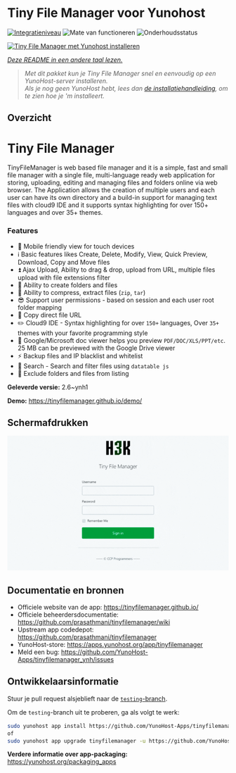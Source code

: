 <!--
NB: Deze README is automatisch gegenereerd door <https://github.com/YunoHost/apps/tree/master/tools/readme_generator>
Hij mag NIET handmatig aangepast worden.
-->

# Tiny File Manager voor Yunohost

[![Integratieniveau](https://apps.yunohost.org/badge/integration/tinyfilemanager)](https://ci-apps.yunohost.org/ci/apps/tinyfilemanager/)
![Mate van functioneren](https://apps.yunohost.org/badge/state/tinyfilemanager)
![Onderhoudsstatus](https://apps.yunohost.org/badge/maintained/tinyfilemanager)

[![Tiny File Manager met Yunohost installeren](https://install-app.yunohost.org/install-with-yunohost.svg)](https://install-app.yunohost.org/?app=tinyfilemanager)

*[Deze README in een andere taal lezen.](./ALL_README.md)*

> *Met dit pakket kun je Tiny File Manager snel en eenvoudig op een YunoHost-server installeren.*  
> *Als je nog geen YunoHost hebt, lees dan [de installatiehandleiding](https://yunohost.org/install), om te zien hoe je 'm installeert.*

## Overzicht

# Tiny File Manager

TinyFileManager is web based file manager and it is a simple, fast and small file manager with a single file, multi-language ready web application for storing, uploading, editing and managing files and folders online via web browser. The Application allows the creation of multiple users and each user can have its own directory and a build-in support for managing text files with cloud9 IDE and it supports syntax highlighting for over 150+ languages and over 35+ themes.

### Features

- :iphone: Mobile friendly view for touch devices
- :information_source: Basic features likes Create, Delete, Modify, View, Quick Preview, Download, Copy and Move files
- :arrow_double_up: Ajax Upload, Ability to drag & drop, upload from URL, multiple files upload with file extensions filter
- :file_folder: Ability to create folders and files
- :gift: Ability to compress, extract files (`zip`, `tar`)
- :sunglasses: Support user permissions - based on session and each user root folder mapping
- :floppy_disk: Copy direct file URL
- :pencil2: Cloud9 IDE - Syntax highlighting for over `150+` languages, Over `35+` themes with your favorite programming style
- :page_facing_up: Google/Microsoft doc viewer helps you preview `PDF/DOC/XLS/PPT/etc`. 25 MB can be previewed with the Google Drive viewer
- :zap: Backup files and IP blacklist and whitelist
- :mag_right: Search - Search and filter files using `datatable js`
- :file_folder: Exclude folders and files from listing



**Geleverde versie:** 2.6~ynh1

**Demo:** <https://tinyfilemanager.github.io/demo/>

## Schermafdrukken

![Schermafdrukken van Tiny File Manager](./doc/screenshots/screenshot.png)

## Documentatie en bronnen

- Officiele website van de app: <https://tinyfilemanager.github.io/>
- Officiele beheerdersdocumentatie: <https://github.com/prasathmani/tinyfilemanager/wiki>
- Upstream app codedepot: <https://github.com/prasathmani/tinyfilemanager>
- YunoHost-store: <https://apps.yunohost.org/app/tinyfilemanager>
- Meld een bug: <https://github.com/YunoHost-Apps/tinyfilemanager_ynh/issues>

## Ontwikkelaarsinformatie

Stuur je pull request alsjeblieft naar de [`testing`-branch](https://github.com/YunoHost-Apps/tinyfilemanager_ynh/tree/testing).

Om de `testing`-branch uit te proberen, ga als volgt te werk:

```bash
sudo yunohost app install https://github.com/YunoHost-Apps/tinyfilemanager_ynh/tree/testing --debug
of
sudo yunohost app upgrade tinyfilemanager -u https://github.com/YunoHost-Apps/tinyfilemanager_ynh/tree/testing --debug
```

**Verdere informatie over app-packaging:** <https://yunohost.org/packaging_apps>
